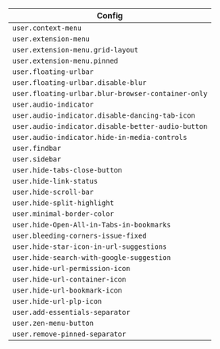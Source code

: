 | Config                                             |
| -------------------------------------------------- |
| `user.context-menu`                                |
| `user.extension-menu`                              |
| `user.extension-menu.grid-layout`                  |
| `user.extension-menu.pinned`                       |
| `user.floating-urlbar`                             |
| `user.floating-urlbar.disable-blur`                |
| `user.floating-urlbar.blur-browser-container-only` |
| `user.audio-indicator`                             |
| `user.audio-indicator.disable-dancing-tab-icon`    |
| `user.audio-indicator.disable-better-audio-button` |
| `user.audio-indicator.hide-in-media-controls`      |
| `user.findbar`                                     |
| `user.sidebar`                                     |
| `user.hide-tabs-close-button`                      |
| `user.hide-link-status`                            |
| `user.hide-scroll-bar`                             |
| `user.hide-split-highlight`                        |
| `user.minimal-border-color`                        |
| `user.hide-Open-All-in-Tabs-in-bookmarks`          |
| `user.bleeding-corners-issue-fixed`                |
| `user.hide-star-icon-in-url-suggestions`           |
| `user.hide-search-with-google-suggestion`          |
| `user.hide-url-permission-icon`                    |
| `user.hide-url-container-icon`                     |
| `user.hide-url-bookmark-icon`                      |
| `user.hide-url-plp-icon`                           |
| `user.add-essentials-separator`                    |
| `user.zen-menu-button`                             |
| `user.remove-pinned-separator`                     |
